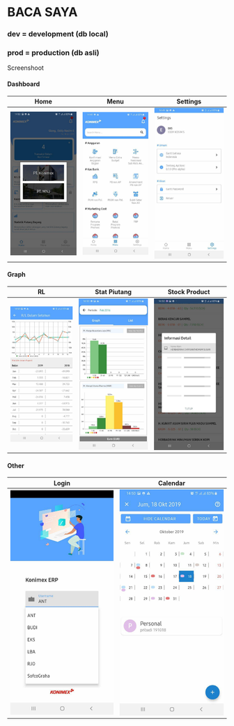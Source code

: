 # BACA SAYA

### dev = development (db local) 
### prod = production (db asli)

 Screenshoot
#### Dashboard
|Home|Menu|Settings|
|:---:|:---:|:---:|
|<img src="screenshoot_app/dashboard_home.jpg"  width="250">|<img src="screenshoot_app/dashboard_menu.jpg"  width="250">|<img src="screenshoot_app/dashboard_setting.jpg"  width="250">|

#### Graph
|RL |Stat Piutang|Stock Product|
|:---:|:---:|:---:|
|<img src="screenshoot_app/graph_rl.jpg"  width="250">|<img src="screenshoot_app/graph_piutang.jpg"  width="250">|<img src="screenshoot_app/stock_product.jpg"  width="250">|


#### Other
|Login |Calendar|
|:---:|:---:|
|<img src="screenshoot_app/login.jpg"  width="250">|<img src="screenshoot_app/calendar.jpg"  width="250">|